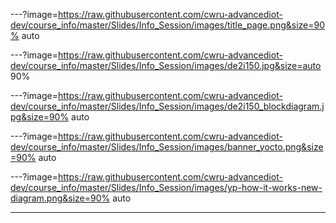 
---?image=https://raw.githubusercontent.com/cwru-advancediot-dev/course_info/master/Slides/Info_Session/images/title_page.png&size=90% auto

---?image=https://raw.githubusercontent.com/cwru-advancediot-dev/course_info/master/Slides/Info_Session/images/de2i150.jpg&size=auto 90%

---?image=https://raw.githubusercontent.com/cwru-advancediot-dev/course_info/master/Slides/Info_Session/images/de2i150_blockdiagram.jpg&size=90% auto

---?image=https://raw.githubusercontent.com/cwru-advancediot-dev/course_info/master/Slides/Info_Session/images/banner_yocto.png&size=90% auto

---?image=https://raw.githubusercontent.com/cwru-advancediot-dev/course_info/master/Slides/Info_Session/images/yp-how-it-works-new-diagram.png&size=90% auto


---
